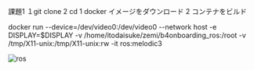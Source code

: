 課題1
１git clone
2 cd
1 docker イメージをダウンロード
2 コンテナをビルド

docker run --device=/dev/video0:/dev/video0 --network host -e DISPLAY=$DISPLAY -v /home/itodaisuke/zemi/b4onboarding_ros:/root -v /tmp/X11-unix:/tmp/X11-unix:rw -it ros:melodic3




![ros](/home/itodaisuke/ピクチャ/ros.png)